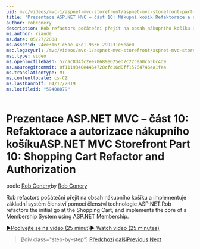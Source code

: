 ```yaml
---
uid: mvc/videos/mvc-1/aspnet-mvc-storefront/aspnet-mvc-storefront-part-10-shopping-cart-refactor-and-authorization
title: 'Prezentace ASP.NET MVC – část 10: Nákupní košík Refaktorace a autorizace | Dokumentace Microsoftu'
author: robconery
description: Rob refactors počáteční přejít na obsah nákupního košíku a implementuje základní systém členství pomocí členství technologie ASP.NET.
ms.author: riande
ms.date: 05/27/2008
ms.assetid: 24ee3167-c5ae-45e1-9636-299231e5eae0
msc.legacyurl: /mvc/videos/mvc-1/aspnet-mvc-storefront/aspnet-mvc-storefront-part-10-shopping-cart-refactor-and-authorization
msc.type: video
ms.openlocfilehash: 57cac8d4fc2ee70689e625ed7c22cea0cb3bc4d9
ms.sourcegitcommit: 0f1119340e4464720cfd16d0ff15764746ea1fea
ms.translationtype: MT
ms.contentlocale: cs-CZ
ms.lasthandoff: 04/17/2019
ms.locfileid: "59408079"
---
```

# <a name="aspnet-mvc-storefront-part-10-shopping-cart-refactor-and-authorization"></a><span data-ttu-id="ccf89-103">Prezentace ASP.NET MVC – část 10: Refaktorace a autorizace nákupního košíku</span><span class="sxs-lookup"><span data-stu-id="ccf89-103">ASP.NET MVC Storefront Part 10: Shopping Cart Refactor and Authorization</span></span>

<span data-ttu-id="ccf89-104">podle [Rob Conery](https://github.com/robconery)</span><span class="sxs-lookup"><span data-stu-id="ccf89-104">by [Rob Conery](https://github.com/robconery)</span></span>

<span data-ttu-id="ccf89-105">Rob refactors počáteční přejít na obsah nákupního košíku a implementuje základní systém členství pomocí členství technologie ASP.NET.</span><span class="sxs-lookup"><span data-stu-id="ccf89-105">Rob refactors the initial go at the Shopping Cart, and implements the core of a Membership System using ASP.NET Membership.</span></span>

[<span data-ttu-id="ccf89-106">&#9654;Podívejte se na video (25 minut)</span><span class="sxs-lookup"><span data-stu-id="ccf89-106">&#9654; Watch video (25 minutes)</span></span>](https://channel9.msdn.com/Blogs/ASP-NET-Site-Videos/aspnet-mvc-storefront-part-10-shopping-cart-refactor-and-authorization)

> [!div class="step-by-step"]
> <span data-ttu-id="ccf89-107">[Předchozí](aspnet-mvc-storefront-part-9-the-shopping-cart.md)
> [další](aspnet-mvc-storefront-part-11-hooking-up-the-shopping-cart-and-using-components.md)</span><span class="sxs-lookup"><span data-stu-id="ccf89-107">[Previous](aspnet-mvc-storefront-part-9-the-shopping-cart.md)
[Next](aspnet-mvc-storefront-part-11-hooking-up-the-shopping-cart-and-using-components.md)</span></span>
